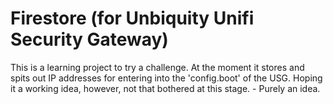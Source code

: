 # Firestore (for Unbiquity Unifi Security Gateway)
This is a learning project to try a challenge.
At the moment it stores and spits out IP addresses
for entering into the 'config.boot' of the USG.
Hoping it a working idea, however, not that bothered
at this stage. - Purely an idea.

